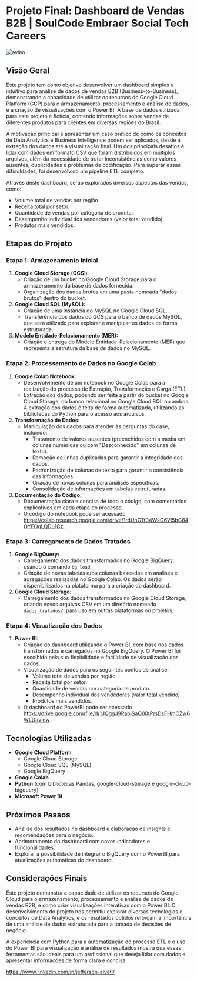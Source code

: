 



# Projeto Final: Dashboard de Vendas B2B | SoulCode Embraer Social Tech Careers

![aviao](https://github.com/user-attachments/assets/4192fa75-e86f-4f58-88a6-792d65c9ab2a)

## Visão Geral

Este projeto tem como objetivo desenvolver um dashboard simples e intuitivo para análise de dados de vendas B2B (Business-to-Business), demonstrando a capacidade de utilizar os recursos do Google Cloud Platform (GCP) para o armazenamento, processamento e análise de dados, e a criação de visualizações com o Power BI. A base de dados utilizada para este projeto é fictícia, contendo informações sobre vendas de diferentes produtos para clientes em diversas regiões do Brasil.

A motivação principal é apresentar um caso prático de como os conceitos de Data Analytics e Business Intelligence podem ser aplicados, desde a extração dos dados até a visualização final. Um dos principais desafios é lidar com dados em formato CSV que foram distribuídos em múltiplos arquivos, além da necessidade de tratar inconsistências como valores ausentes, duplicidades e problemas de codificação. Para superar essas dificuldades, foi desenvolvido um pipeline ETL completo.

Através deste dashboard, serão explorados diversos aspectos das vendas, como:

*   Volume total de vendas por região.
*   Receita total por setor.
*   Quantidade de vendas por categoria de produto.
*   Desempenho individual dos vendedores (valor total vendido).
*   Produtos mais vendidos.

## Etapas do Projeto

### Etapa 1: Armazenamento Inicial

1.  **Google Cloud Storage (GCS):**
    *   Criação de um bucket no Google Cloud Storage para o armazenamento da base de dados fornecida.
    *   Organização dos dados brutos em uma pasta nomeada "dados brutos" dentro do bucket.
2.  **Google Cloud SQL (MySQL):**
    *   Criação de uma instância do MySQL no Google Cloud SQL.
    *   Transferência dos dados do GCS para o banco de dados MySQL, que será utilizado para explorar e manipular os dados de forma estruturada.
3.  **Modelo Entidade-Relacionamento (MER):**
    *   Criação e entrega do Modelo Entidade-Relacionamento (MER) que representa a estrutura da base de dados no MySQL. 

### Etapa 2: Processamento de Dados no Google Colab

1.  **Google Colab Notebook:**
    *   Desenvolvimento de um notebook no Google Colab para a realização do processo de Extração, Transformação e Carga (ETL).
    *   Extração dos dados, podendo ser feita a partir do bucket no Google Cloud Storage, do banco relacional no Google Cloud SQL ou ambos. A extração dos dados é feita de forma automatizada, utilizando as bibliotecas do Python para o acesso aos arquivos.
2.  **Transformação de Dados:**
    *   Manipulação dos dados para atender às perguntas do case, incluindo:
        *   Tratamento de valores ausentes (preenchidos com a média em colunas numéricas ou com "Desconhecido" em colunas de texto).
        *   Remoção de linhas duplicadas para garantir a integridade dos dados.
        *   Padronização de colunas de texto para garantir a consistência das informações.
        *   Criação de novas colunas para análises específicas.
        *   Consolidação de informações em tabelas estruturadas.
3.  **Documentação do Código:**
    *   Documentação clara e concisa de todo o código, com comentários explicativos em cada etapa do processo.
    *   O código do notebook pode ser acessado https://colab.research.google.com/drive/1rdUnGTt04WkG6Vl5bG84OYFOqLQDu1Cz .
   

### Etapa 3: Carregamento de Dados Tratados

1.  **Google BigQuery:**
    *   Carregamento dos dados transformados no Google BigQuery, usando o comando `bq load`.
    *   Criação de novas tabelas e/ou colunas baseadas em análises e agregações realizadas no Google Colab. Os dados serão disponibilizados na plataforma para a criação do dashboard.
2.  **Google Cloud Storage:**
    *   Carregamento dos dados transformados no Google Cloud Storage, criando novos arquivos CSV em um diretório nomeado `dados_tratados/`, para uso em outras plataformas ou projetos.

### Etapa 4: Visualização dos Dados

1.  **Power BI:**
    *   Criação do dashboard utilizando o Power BI, com base nos dados transformados e carregados no Google BigQuery. O Power BI foi escolhido pela sua flexibilidade e facilidade de visualização dos dados.
    *   Visualização de dados para os seguintes pontos de análise:
        *   Volume total de vendas por região.
        *   Receita total por setor.
        *   Quantidade de vendas por categoria de produto.
        *   Desempenho individual dos vendedores (valor total vendido).
        *   Produtos mais vendidos.
    *   O dashboard do PowerBI pode ser acessado https://drive.google.com/file/d/1JQggJ9RabiSaQ0iXPrsDsFHmCZw6WLDi/view .

## Tecnologias Utilizadas

*   **Google Cloud Platform**
    *   Google Cloud Storage
    *   Google Cloud SQL (MySQL)
    *   Google BigQuery
*   **Google Colab**
*   **Python** (com bibliotecas Pandas, google-cloud-storage e google-cloud-bigquery)
*   **Microsoft Power BI**

## Próximos Passos

*   Análise dos resultados no dashboard e elaboração de insights e recomendações para o negócio.
*   Aprimoramento do dashboard com novos indicadores e funcionalidades.
*   Explorar a possibilidade de integrar o BigQuery com o PowerBI para atualizações automáticas do dashboard.

## Considerações Finais

Este projeto demonstra a capacidade de utilizar os recursos do Google Cloud para o armazenamento, processamento e análise de dados de vendas B2B, e como criar visualizações interativas com o Power BI. O desenvolvimento do projeto nos permitiu explorar diversas tecnologias e conceitos de Data Analytics, e os resultados obtidos reforçam a importância de uma análise de dados estruturada para a tomada de decisões de negócio.

A experiência com Python para a automatização do processo ETL e o uso do Power BI para visualização e análise de resultados mostra que essas ferramentas são ideais para um profissional que deseja lidar com dados e apresentar informações de forma clara e concisa.

https://www.linkedin.com/in/jefferson-alveti/
